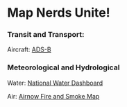 # Map Nerds Unite!

### Transit and Transport:
Aircraft: [ADS-B](https://globe.adsbexchange.com/)

### Meteorological and Hydrological
Water: [National Water Dashboard](https://dashboard.waterdata.usgs.gov/app/nwd/?aoi=default)

Air: [Airnow Fire and Smoke Map](https://fire.airnow.gov/)
